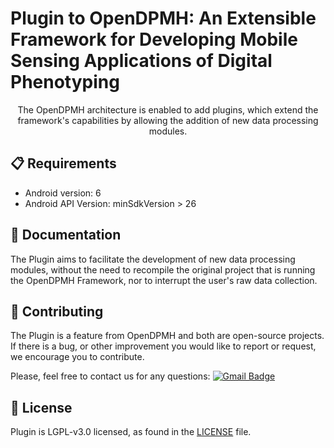 # Plugin to OpenDPMH: An Extensible Framework for Developing Mobile Sensing Applications of Digital Phenotyping
<p align="center">
The OpenDPMH architecture is enabled to add plugins, which extend the framework's capabilities by allowing the addition of new data processing modules.
</p>

## 📋 Requirements

* Android version: 6
* Android API Version: minSdkVersion > 26

## 📖  Documentation
The Plugin aims to facilitate the development of new data processing modules, without the need to recompile the original project that is running the OpenDPMH Framework, nor to interrupt the user's raw data collection.


## 👏 Contributing
 
The Plugin is a feature from OpenDPMH and both are open-source projects. If there is a bug, or other improvement you would like to report or request, we encourage you to contribute.

Please, feel free to contact us for any questions: [![Gmail Badge](https://img.shields.io/badge/-ariel@lsdi.ufma.br-c14438?style=flat-square&logo=Gmail&logoColor=white&link=mailto:ariel@lsdi.ufma.br)](mailto:ariel@lsdi.ufma.br)

## 📄 License

Plugin is LGPL-v3.0 licensed, as found in the [LICENSE][l] file.

[l]: https://github.com/jeancomp/Plugin/blob/master/LICENSE.md